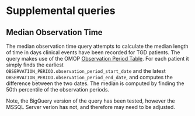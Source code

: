 # Supplemental queries

## Median Observation Time
The median observation time query attempts to calculate the median length of time in days clinical events have been recorded for TGD patients. The query makes use of the OMOP [Observation Period Table](http://ohdsi.github.io/CommonDataModel/cdm54.html#OBSERVATION_PERIOD). For each patient it simply finds the earliest `OBSERVATION_PERIOD.observation_period_start_date` and the latest `OBSERVATION_PERIOD.observation_period_end_date`, and computes the difference between the two dates. The median is computed by finding the 50th percentile of the observation periods.

Note, the BigQuery version of the query has been tested, however the MSSQL Server verion has not, and therefore may need to be adjusted.